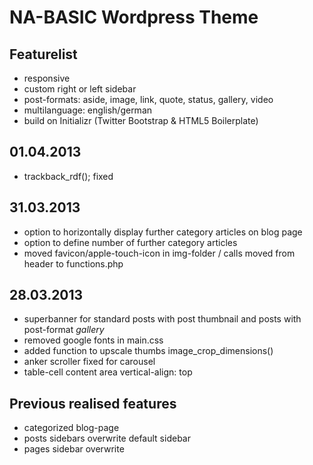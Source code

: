 NA-BASIC Wordpress Theme
==============

Featurelist
--------------
- responsive
- custom right or left sidebar
- post-formats: aside, image, link, quote, status, gallery, video
- multilanguage: english/german
- build on Initializr (Twitter Bootstrap & HTML5 Boilerplate)

01.04.2013
--------------
- trackback_rdf(); fixed

31.03.2013
--------------
- option to horizontally display further category articles on blog page
- option to define number of further category articles
- moved favicon/apple-touch-icon in img-folder / calls moved from header to functions.php

28.03.2013
--------------
- superbanner for standard posts with post thumbnail and posts with post-format *gallery*
- removed google fonts in main.css
- added function to upscale thumbs image_crop_dimensions()
- anker scroller fixed for carousel
- table-cell content area vertical-align: top

Previous realised features
--------------
- categorized blog-page
- posts sidebars overwrite default sidebar
- pages sidebar overwrite 


